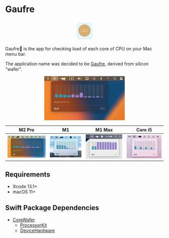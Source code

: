 # Gaufre

<p align="center">
    <img src="materials/gaufre-icon.png" height=64 />
</p>

Gaufre🧇 is the app for checking load of each core of CPU on your Mac menu bar.

The application name was decided to be [Gaufre](https://www.kobe-fugetsudo.co.jp/sweets/gaufres.html), derived from silicon "wafer".

<p align="center">
    <img src="materials/gaufre-v3.gif" width=256 />
</p>

|  M2 Pro  |     M1    |   M1 Max  |  Core i5  |
| :-------:| :-------: | :-------: | :-------: |
|![](materials/gaufre-m2-pro.png)| ![](materials/gaufre-m1.png) | ![](materials/gaufre-m1-max.png) | ![](materials/gaufre-core-i5.png) |

## Requirements

- Xcode 13.1+
- macOS 11+

## Swift Package Dependencies

- [CoreWafer](https://github.com/Shakshi3104/CoreWafer)
    - [ProcessorKit](https://github.com/Shakshi3104/ProcessorKit)
    - [DeviceHardware](https://github.com/Shakshi3104/DeviceHardware)
